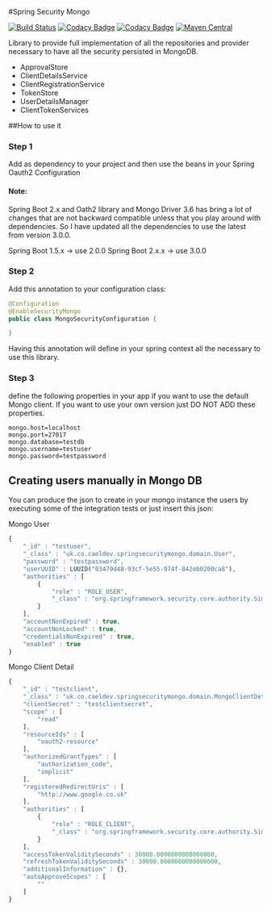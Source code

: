 #Spring Security Mongo

[![Build Status](https://travis-ci.org/caelwinner/spring-security-mongo.svg?branch=master)](https://travis-ci.org/caelwinner/spring-security-mongo)
[![Codacy Badge](https://api.codacy.com/project/badge/Grade/b34c42a3d33d41049c27f34f39eff367)](https://www.codacy.com/app/adolfoecs/spring-security-mongo?utm_source=github.com&amp;utm_medium=referral&amp;utm_content=caelwinner/spring-security-mongo&amp;utm_campaign=Badge_Grade)
[![Codacy Badge](https://api.codacy.com/project/badge/Coverage/b34c42a3d33d41049c27f34f39eff367)](https://www.codacy.com/app/adolfoecs/spring-security-mongo?utm_source=github.com&utm_medium=referral&utm_content=caelwinner/spring-security-mongo&utm_campaign=Badge_Coverage)
[![Maven Central](https://maven-badges.herokuapp.com/maven-central/uk.co.caeldev/spring-security-mongo/badge.png?style=flat)](http://search.maven.org/#search|ga|1|g%3A%22uk.co.caeldev%22%20AND%20a%3A%22spring-security-mongo%22)

Library to provide full implementation of all the repositories
and provider necessary to have all the security persisted in MongoDB.

* ApprovalStore
* ClientDetailsService
* ClientRegistrationService
* TokenStore
* UserDetailsManager
* ClientTokenServices

##How to use it

### Step 1
Add as dependency to your project and then use the beans in your Spring Oauth2 Configuration

#### Note:

Spring Boot 2.x and Oath2 library and Mongo Driver 3.6 has bring a lot of changes that are not backward compatible unless that you play around with dependencies.
So I have updated all the dependencies to use the latest from version 3.0.0.
 
Spring Boot 1.5.x -> use 2.0.0
Spring Boot 2.x.x -> use 3.0.0

### Step 2
Add this annotation to your configuration class:

```java
@Configuration
@EnableSecurityMongo
public class MongoSecurityConfiguration {

}
```
Having this annotation will define in your spring context all the necessary to use this library.

### Step 3
define the following properties in your app if you want to use the default Mongo client. 
If you want to use your own version just DO NOT ADD these properties.

```
mongo.host=localhost
mongo.port=27017
mongo.database=testdb
mongo.username=testuser
mongo.password=testpassword
```

## Creating users manually in Mongo DB

You can produce the json to create in your mongo instance the users by executing some of the integration tests or just insert this json:

Mongo User
```javascript
{
    "_id" : "testuser",
    "_class" : "uk.co.caeldev.springsecuritymongo.domain.User",
    "password" : "testpassword",
    "userUUID" : LUUID("03479d48-93cf-5e55-974f-842eb0200ca8"),
    "authorities" : [ 
        {
            "role" : "ROLE_USER",
            "_class" : "org.springframework.security.core.authority.SimpleGrantedAuthority"
        }
    ],
    "accountNonExpired" : true,
    "accountNonLocked" : true,
    "credentialsNonExpired" : true,
    "enabled" : true
}
```

Mongo Client Detail

```javascript
{
    "_id" : "testclient",
    "_class" : "uk.co.caeldev.springsecuritymongo.domain.MongoClientDetails",
    "clientSecret" : "testclientsecret",
    "scope" : [ 
        "read"
    ],
    "resourceIds" : [ 
        "oauth2-resource"
    ],
    "authorizedGrantTypes" : [ 
        "authorization_code", 
        "implicit"
    ],
    "registeredRedirectUris" : [ 
        "http://www.google.co.uk"
    ],
    "authorities" : [ 
        {
            "role" : "ROLE_CLIENT",
            "_class" : "org.springframework.security.core.authority.SimpleGrantedAuthority"
        }
    ],
    "accessTokenValiditySeconds" : 30000.0000000000000000,
    "refreshTokenValiditySeconds" : 30000.0000000000000000,
    "additionalInformation" : {},
    "autoApproveScopes" : [ 
        ""
    ]
}
```


